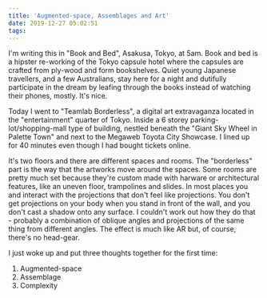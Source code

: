 ```yaml
---
title: 'Augmented-space, Assemblages and Art'
date: 2019-12-27 05:02:51
tags:
---
```


I'm writing this in "Book and Bed", Asakusa, Tokyo, at 5am. Book and bed is a hipster re-working of the Tokyo capsule hotel where the capsules are crafted from ply-wood and form bookshelves. Quiet young Japanese travellers, and a few Australians, stay here for a night and dutifully participate in the dream by leafing through the books instead of watching their phones, mostly. It's nice.

Today I went to "Teamlab Borderless", a digital art extravaganza located in the "entertainment" quarter of Tokyo. Inside a 6 storey parking-lot/shopping-mall type of building, nestled beneath the "Giant Sky Wheel in Palette Town" and next to the Megaweb Toyota City Showcase. I lined up for 40 minutes even though I had bought tickets online.

It's two floors and there are different spaces and rooms. The "borderless" part is the way that the artworks move around the spaces. Some rooms are pretty much set because they're custom made with harware or architectural features, like an uneven floor, trampolines and slides. In most places you and interact with the projections that don't feel like projections. You don't get projections on your body when you stand in front of the wall, and you don't cast a shadow onto any surface. I couldn't work out how they do that - probably a combination of oblique angles and projections of the same thing from different angles. The effect is much like AR but, of course, there's no head-gear.

I just woke up and put three thoughts together for the first time:

1. Augmented-space
1. Assemblage
1. Complexity